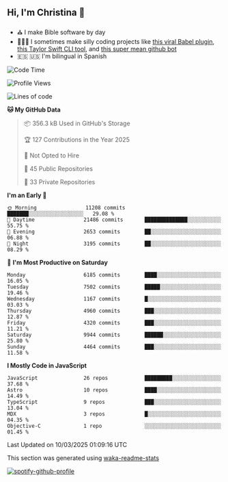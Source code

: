 ## Hi, I'm Christina 👋

- ⛪️ I make Bible software by day
- 👩🏼‍💻 I sometimes make silly coding projects like [this viral Babel plugin](https://www.instagram.com/reel/Cxvwz76vBus/), [this Taylor Swift CLI tool](https://github.com/christina-de-martinez/swift-commits), and [this super mean github bot](https://github.com/christina-de-martinez/roast-my-code)
- 🇪🇸 🇺🇸 I'm bilingual in Spanish

<!--START_SECTION:waka-->
![Code Time](http://img.shields.io/badge/Code%20Time-103%20hrs%2013%20mins-blue)

![Profile Views](http://img.shields.io/badge/Profile%20Views-0-blue)

![Lines of code](https://img.shields.io/badge/From%20Hello%20World%20I%27ve%20Written-24.5%20million%20lines%20of%20code-blue)

**🐱 My GitHub Data** 

> 📦 356.3 kB Used in GitHub's Storage 
 > 
> 🏆 127 Contributions in the Year 2025
 > 
> 🚫 Not Opted to Hire
 > 
> 📜 45 Public Repositories 
 > 
> 🔑 33 Private Repositories 
 > 
**I'm an Early 🐤** 

```text
🌞 Morning                11208 commits       ███████░░░░░░░░░░░░░░░░░░   29.08 % 
🌆 Daytime                21486 commits       ██████████████░░░░░░░░░░░   55.75 % 
🌃 Evening                2653 commits        ██░░░░░░░░░░░░░░░░░░░░░░░   06.88 % 
🌙 Night                  3195 commits        ██░░░░░░░░░░░░░░░░░░░░░░░   08.29 % 
```
📅 **I'm Most Productive on Saturday** 

```text
Monday                   6185 commits        ████░░░░░░░░░░░░░░░░░░░░░   16.05 % 
Tuesday                  7502 commits        █████░░░░░░░░░░░░░░░░░░░░   19.46 % 
Wednesday                1167 commits        █░░░░░░░░░░░░░░░░░░░░░░░░   03.03 % 
Thursday                 4960 commits        ███░░░░░░░░░░░░░░░░░░░░░░   12.87 % 
Friday                   4320 commits        ███░░░░░░░░░░░░░░░░░░░░░░   11.21 % 
Saturday                 9944 commits        ██████░░░░░░░░░░░░░░░░░░░   25.80 % 
Sunday                   4464 commits        ███░░░░░░░░░░░░░░░░░░░░░░   11.58 % 
```


**I Mostly Code in JavaScript** 

```text
JavaScript               26 repos            █████████░░░░░░░░░░░░░░░░   37.68 % 
Astro                    10 repos            ████░░░░░░░░░░░░░░░░░░░░░   14.49 % 
TypeScript               9 repos             ███░░░░░░░░░░░░░░░░░░░░░░   13.04 % 
MDX                      3 repos             █░░░░░░░░░░░░░░░░░░░░░░░░   04.35 % 
Objective-C              1 repo              ░░░░░░░░░░░░░░░░░░░░░░░░░   01.45 % 
```




 Last Updated on 10/03/2025 01:09:16 UTC
<!--END_SECTION:waka-->

This section was generated using [waka-readme-stats](https://github.com/anmol098/waka-readme-stats)

[![spotify-github-profile](https://spotify-github-profile.kittinanx.com/api/view?uid=1228436873&cover_image=true&theme=default&show_offline=false&background_color=121212&interchange=false&bar_color=53b14f&bar_color_cover=false)](https://spotify-github-profile.kittinanx.com/api/view?uid=1228436873&redirect=true)